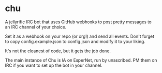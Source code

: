# chu
A jellyrific IRC bot that uses GitHub webhooks to post pretty messages to an
IRC channel of your choice.

Set it as a webhook on your repo (or org!) and send all events. Don't forget
to copy config.example.json to config.json and modify it to your liking.

It's not the cleanest of code, but it gets the job done.

The main instance of Chu is IA on EsperNet, run by unascribed. PM them on IRC if
you want to set up the bot in your channel.
